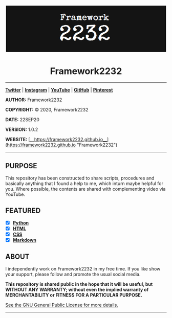 <p align="center">
    <img src="banner.png?raw=true" alt="Framework2232 Logo" title="Framework2232" width="500"/>
</p>
<h1 align=center>Framework2232</h1>

---

[__Twitter__][Twitter]
| [__Instagram__][Instagram]
| [__YouTube__][YouTube]
| [__GitHub__][GitHub]
| [__Pinterest__][Pinterest]


__AUTHOR:__ Framework2232

__COPYRIGHT:__ © 2020, Framework2232

__DATE:__ 22SEP20

__VERSION:__ 1.0.2

__WEBSITE:__ [__https://framework2232.github.io__](https://framework2232.github.io "Framework2232")

---



## PURPOSE

This repository has been constructed to share scripts, procedures and basically anything that I found a help to me, which inturn maybe helpful for you. Where possible, the contents are shared with complementing video via YouTube.

## FEATURED

- [x] [__Python__][Python]
- [x] [__HTML__][HTML]
- [x] [__CSS__][CSS]
- [x] [__Markdown__][Markdown]

## ABOUT

I independently work on Framework2232 in my free time. If you like show your support, please follow and promote the usual social media.

__This repository is shared public in the hope that it will be useful, but WITHOUT ANY WARRANTY; without even the implied warranty of MERCHANTABILITY or FITNESS FOR A PARTICULAR PURPOSE.__

[See the GNU General Public License for more details.](http://www.gnu.org/licenses/)

---


[Twitter]: https://github.com/framework2232/Python "Twitter - Framework2232"
[Instagram]: https://github.com/framework2232/HTML "Instagram - Framework2232"
[YouTube]: https://github.com/framework2232/CSS "YouTube - Framework2232"
[GitHub]: https://github.com/framework2232/Markdown "GitHub - Framework2232"
[Pinterest]: https://github.com/framework2232/Markdown "Pinterest - Framework2232"
[Python]: https://github.com/framework2232/Python
[HTML]: https://github.com/framework2232/HTML
[CSS]: https://github.com/framework2232/CSS
[Markdown]: https://github.com/framework2232/Markdown